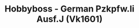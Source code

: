 ---
layout: product
title: "Hobbyboss - German Pzkpfw.Ii Ausf.J (Vk1601)"
price: "3050" 
desc: "N/A"
img_path: "/assets/img/HB83803.jpg"
brand: "N/A"
available: false
special_offer: false
new: false
soon: false
cat: "010000"
subcat: "013500"
subsubcat: "0N/A"
sifra: "HB83803"
popular: false
---
